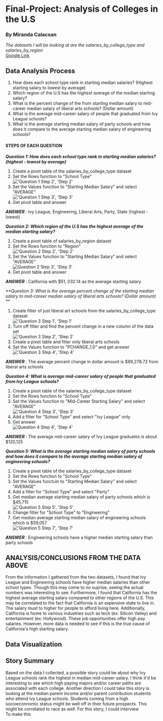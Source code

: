 # Final-Project: Analysis of Colleges in the U.S
### By Miranda Calacsan

*The datasets I will be looking at are the salaries_by_college_type and salaries_by_region* <br>
[Google Link](https://docs.google.com/spreadsheets/d/1ozqx3X2jfS3dyZFmvf43g2-FAip2kDUdBGGtY8Bnr_c/edit?usp=sharing) 

## Data Analysis Process
1. How does each school type rank in starting median salaries? (Highest starting salary to lowest by average)
2. Which region of the U.S has the highest average of the median starting salary?
3. What is the percent change of the from starting median salary to mid-career median salary of liberal arts schools? (Dollar amount)
4. What is the average mid-career salary of people that graduated from Ivy League schools? 
5. What is the average starting median salary of party schools and how does it compare to the average starting median salary of engineering schools?

#### STEPS OF EACH QUESTION
_**Question 1: How does each school type rank in starting median salaries? (highest - lowest by average)**_ <br>
1. Create a pivot table of the salaries_by_college_type dataset
2. Set the Rows function to "School Type" <br>
!['Question 1 Step 2', 'Step 2'](/Q1_step2.png)
3. Set the Values function to "Starting Median Salary" and select "AVERAGE" <br>
!['Question 1 Step 3', 'Step 3'](/Q1_step3.png)
4. Get pivot table and answer

_**ANSWER**_ : Ivy League, Engineering, Liberal Arts, Party, State (highest - lowest) <br>

_**Question 2: Which region of the U.S has the highest average of the median starting salary?**_
1. Create a pivot table of salaries_by_region dataset
2. Set the Rows function to "Region" <br>
!['Question 2 Step 2', 'Step 2'](/Q2_step2.png)
3. Set the Values function to "Starting Median Salary" and select "AVERAGE" <br>
![Question 2 Step 3', 'Step 3'](/Q2_step3.png)
4. Get pivot table and answer

_**ANSWER**_ : California with $51, 032.14 as the average starting salary

_**Question 3: What is the average percent change of the starting median salary to mid-career median salary of liberal arts schools? (Dollar amount) **_
1. Create filter of just liberal art schools from the salaries_by_college_type dataset <br>
!['Question 3 Step 1', 'Step 1'](/Q3_step1.png)
2. Turn off filter and find the percent change in a new column of the data set <br>
!['Question 3 Step 2', 'Step 2'](/Q3_step2.png)
3. Create a pivot table and filter only liberal arts schools
4. Set the Values function to "PCHANGE_1.0" and get answer <br>
!['Question 3 Step 4', 'Step 4'](/Q3_step4.png)

_**ANSWER**_ : The average percent change in dollar amount is $89,278.72 from liberal arts schools

_**Question 4: What is average mid-career salary of people that graduated from Ivy League schools?**_
1. Create a pivot table of the salaries_by_college_type dataset
2. Set the Rows function to "School Type"
3. Set the Values function to "Mid-Career Starting Salary" and select "AVERAGE" <br>
!['Question 4 Step 3', 'Step 3'](/Q4_step3.png)
4. Add a filter for "School Type" and select "Ivy League" only
5. Get answer <br>
![Question 4 Step 4', 'Step 4'](/Q4_step4.png) 

_**ANSWER**_ : The average mid-career salary of Ivy League graduates is about $120,125

_**Question 5: What is the average starting median salary of party schools and how does it compare to the average starting median salary of engineering schools?**_
1. Create a pivot table of the salaries_by_college_type dataset
2. Set the Rows function to "School Type" 
3. Set the Values functuin to "Starting Median Salary" and select "AVERAGE"
4. Add a filter for "School Type" and select "Party" 
5. Get median average starting median salary of party schools which is $45,715 <br>
!['Question 5 Step 5', 'Step 5'](/Q5_step5.png)
6. Change filter for "School Type" to "Engineering"
7. Get median average starting median salary of engineering schools which is $59,057 <br>
!['Question 5 Step 7', 'Step 7'](/Q5_step7.png)

_**ANSWER**_ : Engineering schools have a higher median starting salary than party schools

## ANALYSIS/CONCLUSIONS FROM THE DATA ABOVE
From the information I gathered from the two datasets, I found that Ivy League and Engineering schools have higher median salaries than other school types. Though this may come to no suprise, seeing the actual numbers was interesting to see. Furthermore, I found that California has the highest average starting salary compared to other regions of the U.S. This may be correlated to the fact that California is an expensive state to live in. The salary must to higher for people to afford living here. Additionally, California is home to various industries such as tech (ex: Silicon Valley) and entertainment (ex: Hollywood). These job opportunities offer high pay salaries. However, more data is needed to see if this is the true cause of California's high starting salary. 

## Data Visualization

## Story Summary
Based on the data I collected, a possible story could be about why Ivy League schools rank the highest in median mid-career salary. I think it'd be interesting to see which high paying majors and/or career paths are associated with each college. Another direction I could take this story is looking at the median parent income and/or parent contribution students who attend Ivy League schools. Students coming from a high socioeconnomic status might be well off in their future prospects. This might be correlated to race as well. For this story, I could interview <br>
To make this 
